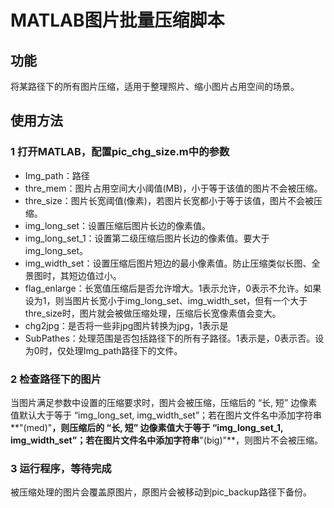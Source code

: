 # MATLAB图片批量压缩脚本

## 功能

将某路径下的所有图片压缩，适用于整理照片、缩小图片占用空间的场景。

## 使用方法

### 1 打开MATLAB，配置pic_chg_size.m中的参数

- Img_path：路径
- thre_mem：图片占用空间大小阈值(MB)，小于等于该值的图片不会被压缩。
- thre_size：图片长宽阈值(像素)，若图片长宽都小于等于该值，图片不会被压缩。
- img_long_set：设置压缩后图片长边的像素值。
- img_long_set_1：设置第二级压缩后图片长边的像素值。要大于img_long_set。
- img_width_set：设置压缩后图片短边的最小像素值。防止压缩类似长图、全景图时，其短边值过小。
- flag_enlarge：长宽值压缩后是否允许增大。1表示允许，0表示不允许。如果设为1，则当图片长宽小于img_long_set、img_width_set，但有一个大于thre_size时，图片就会被做压缩处理，压缩后长宽像素值会变大。
- chg2jpg：是否将一些非jpg图片转换为jpg，1表示是
- SubPathes：处理范围是否包括路径下的所有子路径。1表示是，0表示否。设为0时，仅处理Img_path路径下的文件。

### 2 检查路径下的图片

当图片满足参数中设置的压缩要求时，图片会被压缩，压缩后的 “长, 短” 边像素值默认大于等于 “img_long_set, img_width_set”；若在图片文件名中添加字符串**"(med)"**，则压缩后的 “长, 短” 边像素值大于等于 “img_long_set_1, img_width_set”；若在图片文件名中添加字符串**"(big)"**，则图片不会被压缩。

### 3 运行程序，等待完成

被压缩处理的图片会覆盖原图片，原图片会被移动到pic_backup路径下备份。